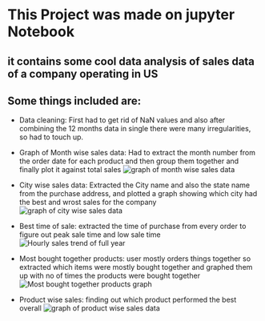 # This Project was made on jupyter Notebook
## it contains some cool data analysis of sales data of a company operating in US
## Some things included are:
- Data cleaning: First had to get rid of NaN values and also after combining the 12 months data in single there were many irregularities, so had to touch up.
- Graph of Month wise sales data: Had to extract the month number from the order date for each product and then group them together and finally plot it against total sales
![graph of month wise sales data]((https://i.postimg.cc/kXhQFm84/Month-wise-sales.jpg))

- City wise sales data: Extracted the City name and also the state name from the purchase address, and plotted a graph showing which city had the best and wrost sales for the company
![graph of city wise sales data](https://i.postimg.cc/Dz11T4NJ/city-wise-sales.jpg)

- Best time of sale: extracted the time of purchase from every order to figure out peak sale time and low sale time
![Hourly sales trend of full year](https://i.postimg.cc/VkrjKVBF/hourly-Sales-trend.jpg)

- Most bought together products: user mostly orders things together so extracted which items were mostly bought together and graphed them up with no of times the products were bought together
![Most bought together products graph](https://i.postimg.cc/XYR9mks6/bought-together.jpg)

- Product wise sales: finding out which product performed the best overall
![graph of product wise sales data](https://i.postimg.cc/qM7c3RNS/Product-wise-sales.jpg)
